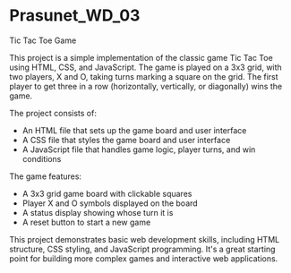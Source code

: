 # Prasunet_WD_03

Tic Tac Toe Game

This project is a simple implementation of the classic game Tic Tac Toe using HTML, CSS, and JavaScript. The game is played on a 3x3 grid, with two players, X and O, taking turns marking a square on the grid. The first player to get three in a row (horizontally, vertically, or diagonally) wins the game.

The project consists of:

- An HTML file  that sets up the game board and user interface
- A CSS file  that styles the game board and user interface
- A JavaScript file  that handles game logic, player turns, and win conditions

The game features:

- A 3x3 grid game board with clickable squares
- Player X and O symbols displayed on the board
- A status display showing whose turn it is
- A reset button to start a new game

This project demonstrates basic web development skills, including HTML structure, CSS styling, and JavaScript programming. It's a great starting point for building more complex games and interactive web applications.

